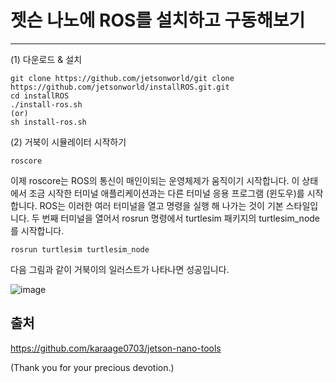 # 젯슨 나노에 ROS를 설치하고 구동해보기
***
(1) 다운로드 & 설치
```
git clone https://github.com/jetsonworld/git clone https://github.com/jetsonworld/installROS.git.git
cd installROS
./install-ros.sh
(or)
sh install-ros.sh
```
(2) 거북이 시뮬레이터 시작하기
```
roscore
```
이제 roscore는 ROS의 통신이 매인이되는 운영체제가 움직이기 시작합니다.  이 상태에서 조금 시작한 터미널 애플리케이션과는 다른 터미널 응용 프로그램 (윈도우)를 시작합니다.  ROS는 이러한 여러 터미널을 열고 명령을 실행 해 나가는 것이 기본 스타일입니다.  두 번째 터미널을 열어서  rosrun 명령에서 turtlesim 패키지의 turtlesim_node를 시작합니다.

```
rosrun turtlesim turtlesim_node
```
다음 그림과 같이 거북이의 일러스트가 나타나면 성공입니다.



![image](https://raw.githubusercontent.com/jetsonworld/installROS/master/ROS_Turtle.jpg)

## 출처
https://github.com/karaage0703/jetson-nano-tools

(Thank you for your precious devotion.)
